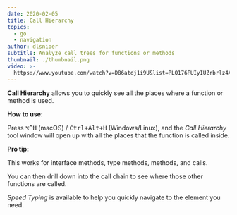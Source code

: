 ```yaml
---
date: 2020-02-05
title: Call Hierarchy
topics:
  - go
  - navigation
author: dlsniper
subtitle: Analyze call trees for functions or methods
thumbnail: ./thumbnail.png
video: >-
  https://www.youtube.com/watch?v=D86atdj1i9U&list=PLQ176FUIyIUZrbrlz4AY1V8VzBJKZyVlW&index=20
---
```


**Call Hierarchy** allows you to quickly see all the places where a function or method is used.

**How to use:**

Press <kbd>⌥^H</kbd> (macOS) / <kbd>Ctrl+Alt+H</kbd> (Windows/Linux), and the _Call Hierarchy_ tool window will open up with all the places that the function is called inside.

**Pro tip:**

This works for interface methods, type methods, methods, and calls.

You can then drill down into the call chain to see where those other functions are called.

_Speed Typing_ is available to help you quickly navigate to the element you need.
